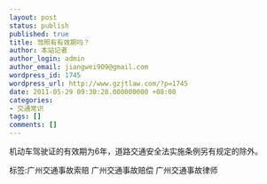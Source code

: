 ```yaml
---
layout: post
status: publish
published: true
title: 驾照有有效期吗？
author: 本站记者
author_login: admin
author_email: jiangwei909@gmail.com
wordpress_id: 1745
wordpress_url: http://www.gzjtlaw.com/?p=1745
date: 2011-05-29 09:30:28.000000000 +08:00
categories:
- 交通常识
tags: []
comments: []
---
```

机动车驾驶证的有效期为6年，道路交通安全法实施条例另有规定的除外。 标签:广州交通事故索赔 广州交通事故赔偿 广州交通事故律师
